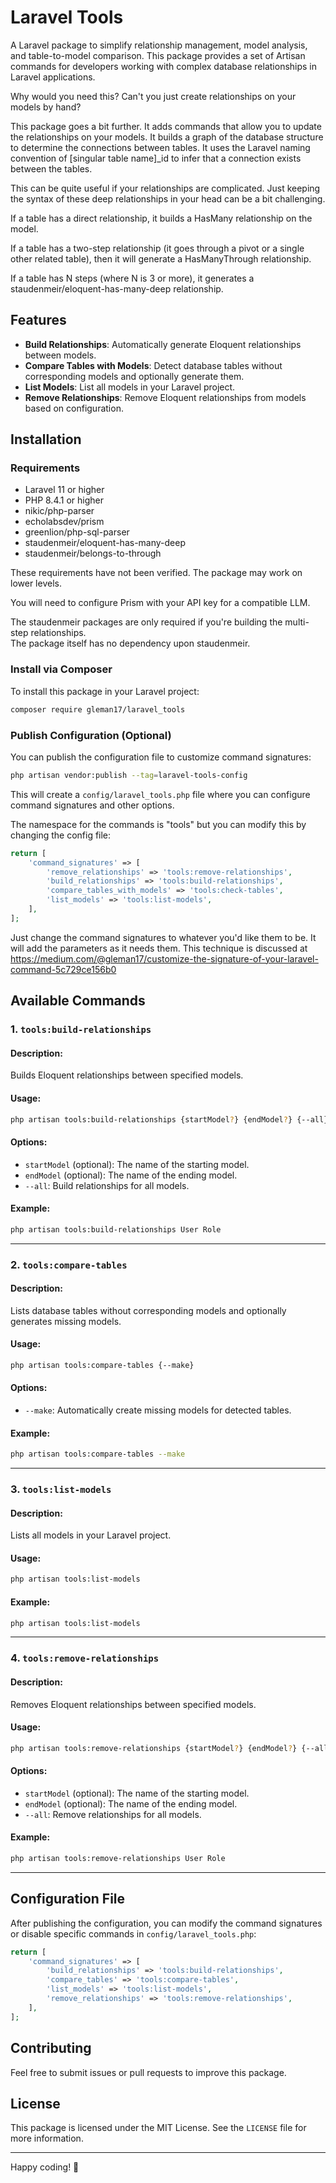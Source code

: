# Laravel Tools

A Laravel package to simplify relationship management, model analysis, and table-to-model comparison. This package provides a set of Artisan commands for developers working with complex database relationships in Laravel applications.

Why would you need this?  Can't you just create relationships on your models by hand?

This package goes a bit further.  It adds commands that allow you to update the relationships on your models.
It builds a graph of the database structure to determine the connections between tables.  It uses the Laravel naming 
convention of [singular table name]_id to infer that a connection exists between the tables.

This can be quite useful if your relationships are complicated.  Just keeping the syntax
of these deep relationships in your head can be a bit challenging.

If a table has a direct relationship, it builds a HasMany relationship on the model.

If a table has a two-step relationship (it goes through a pivot or a single other related table),
then it will generate a HasManyThrough relationship.

If a table has N steps (where N is 3 or more), it generates a staudenmeir/eloquent-has-many-deep
relationship.


## Features

- **Build Relationships**: Automatically generate Eloquent relationships between models.
- **Compare Tables with Models**: Detect database tables without corresponding models and optionally generate them.
- **List Models**: List all models in your Laravel project.
- **Remove Relationships**: Remove Eloquent relationships from models based on configuration.

## Installation

### Requirements
- Laravel 11 or higher
- PHP 8.4.1 or higher
- nikic/php-parser
- echolabsdev/prism
- greenlion/php-sql-parser
- staudenmeir/eloquent-has-many-deep
- staudenmeir/belongs-to-through

These requirements have not been verified.  The package may work on lower levels.  

You will need to configure Prism with your API key for a compatible LLM.

The staudenmeir packages are only required if you're building the multi-step relationships.  
The package itself has no dependency upon staudenmeir.

### Install via Composer
To install this package in your Laravel project:

```bash
composer require gleman17/laravel_tools
```

### Publish Configuration (Optional)
You can publish the configuration file to customize command signatures:

```bash
php artisan vendor:publish --tag=laravel-tools-config
```

This will create a `config/laravel_tools.php` file where you can configure command signatures and other options.

The namespace for the commands is "tools" but you can modify this by
changing the config file:

```php
return [
    'command_signatures' => [
        'remove_relationships' => 'tools:remove-relationships',
        'build_relationships' => 'tools:build-relationships',
        'compare_tables_with_models' => 'tools:check-tables',
        'list_models' => 'tools:list-models',
    ],
];
```
Just change the command signatures to whatever you'd like them to be.  It will add the
parameters as it needs them.  This technique is discussed at https://medium.com/@gleman17/customize-the-signature-of-your-laravel-command-5c729ce156b0



## Available Commands

### 1. `tools:build-relationships`
#### Description:
Builds Eloquent relationships between specified models.

#### Usage:
```bash
php artisan tools:build-relationships {startModel?} {endModel?} {--all}
```

#### Options:
- `startModel` (optional): The name of the starting model.
- `endModel` (optional): The name of the ending model.
- `--all`: Build relationships for all models.

#### Example:
```bash
php artisan tools:build-relationships User Role
```

---

### 2. `tools:compare-tables`
#### Description:
Lists database tables without corresponding models and optionally generates missing models.

#### Usage:
```bash
php artisan tools:compare-tables {--make}
```

#### Options:
- `--make`: Automatically create missing models for detected tables.

#### Example:
```bash
php artisan tools:compare-tables --make
```

---

### 3. `tools:list-models`
#### Description:
Lists all models in your Laravel project.

#### Usage:
```bash
php artisan tools:list-models
```

#### Example:
```bash
php artisan tools:list-models
```

---

### 4. `tools:remove-relationships`
#### Description:
Removes Eloquent relationships between specified models.

#### Usage:
```bash
php artisan tools:remove-relationships {startModel?} {endModel?} {--all}
```

#### Options:
- `startModel` (optional): The name of the starting model.
- `endModel` (optional): The name of the ending model.
- `--all`: Remove relationships for all models.

#### Example:
```bash
php artisan tools:remove-relationships User Role
```

---

## Configuration File
After publishing the configuration, you can modify the command signatures or disable specific commands in `config/laravel_tools.php`:

```php
return [
    'command_signatures' => [
        'build_relationships' => 'tools:build-relationships',
        'compare_tables' => 'tools:compare-tables',
        'list_models' => 'tools:list-models',
        'remove_relationships' => 'tools:remove-relationships',
    ],
];
```

## Contributing
Feel free to submit issues or pull requests to improve this package.

## License
This package is licensed under the MIT License. See the `LICENSE` file for more information.

---

Happy coding! 🎉


